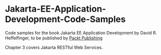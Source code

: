 # Jakarta-EE-Application-Development-Code-Samples
Code samples for the book Jakarta EE Application Development by David R. Heffelfinger, to be published by [Packt Publishing](http://www.packtpub.com)

Chapter 3 covers Jakarta RESTful Web Services.
